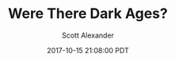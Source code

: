 ---
layout: podcast
title: "Were There Dark Ages?"
author: Scott Alexander
description: https://slatestarcodex.com/2017/10/15/were-there-dark-ages/
date: 2017-10-15 21:08:00 PDT
length: 5822697
duration: 1456
guid: were-there-dark-ages
---